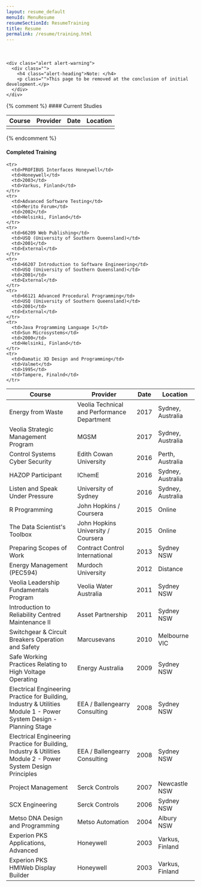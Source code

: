 ```yaml
---
layout: resume_default
menuId: MenuResume
resumeSectionId: ResumeTraining
title: Resume
permalink: /resume/training.html
---
```

<div class="container" style="padding-top:10px" markdown="1">

<div class="container" style="padding-top:10px">

	<div class="alert alert-warning">
	  <div class="">
	    <h4 class="alert-heading">Note: </h4>
	    <p class="">This page to be removed at the conclusion of initial development.</p>
	  </div>
	</div>
</div>

<div class="row" markdown="1">
{% comment %}
#### Current Studies

<table class="table table-stripped">
  <thead>
    <tr>
      <th>Course</th>
      <th>Provider</th>
      <th>Date</th>
      <th>Location</th>
    </tr>
  </thead>

  <tbody>
    <tr>
      <td></td>
      <td></td>
      <td></td>
      <td></td>
    </tr>  
  </tbody>
</table>
{% endcomment %}


#### Completed Training

<table class="table table-stripped">
  <thead>
    <tr>
      <th>Course</th>
      <th>Provider</th>
      <th>Date</th>
      <th>Location</th>
    </tr>
  </thead>

  <tbody>
    <tr>
      <td>Energy from Waste</td>
      <td>Veolia Technical and Performance Department</td>
      <td>2017</td>
      <td>Sydney, Australia</td>
    </tr>  
    <tr>
      <td>Veolia Strategic Management Program</td>
      <td>MGSM</td>
      <td>2017</td>
      <td>Sydney, Australia</td>
    </tr>
    <tr>
      <td>Control Systems Cyber Security</td>
      <td>Edith Cowan University</td>
      <td>2016</td>
      <td>Perth, Australia</td>
    </tr>
    <tr>
      <td>HAZOP Participant</td>
      <td>IChemE</td>
      <td>2016</td>
      <td>Sydney, Australia</td>
    </tr>			
    <tr>
      <td>Listen and Speak Under Pressure</td>
      <td>University of Sydney</td>
      <td>2016</td>
      <td>Sydney, Australia</td>
    </tr>			
    <tr>
      <td>R Programming</td>
      <td>John Hopkins / Coursera</td>
      <td>2015</td>
      <td>Online</td>
    </tr>
    <tr>
      <td>The Data Scientist's Toolbox</td>
      <td>John Hopkins University / Coursera</td>
      <td>2015</td>
      <td>Online</td>
    </tr>
    <tr>
      <td>Preparing Scopes of Work</td>
      <td>Contract Control International</td>
      <td>2013</td>
      <td>Sydney NSW</td>
    </tr>
    <tr>
      <td>Energy Management (PEC594)</td>
      <td>Murdoch University</td>
      <td>2012</td>
      <td>Distance</td>
    </tr>
    <tr>
      <td>Veolia Leadership Fundamentals Program</td>
      <td>Veolia Water Australia</td>
      <td>2011</td>
      <td>Sydney NSW</td>
    </tr>
    <tr>
      <td>Introduction to Reliability Centred Maintenance II</td>
      <td>Asset Partnership</td>
      <td>2011</td>
      <td>Sydney NSW</td>
    </tr>
    <tr>
      <td>Switchgear & Circuit Breakers Operation and Safety</td>
      <td>Marcusevans</td>
      <td>2010</td>
      <td>Melbourne VIC</td>
    </tr>
    <tr>
      <td>Safe Working Practices Relating to High Voltage Operating</td>
      <td>Energy Australia</td>
      <td>2009</td>
      <td>Sydney NSW</td>
    </tr>
    <tr>
      <td>
        Electrical Engineering Practice for Building, Industry & Utilities<br>
        Module 1 - Power System Design - Planning Stage
      </td>
      <td>EEA / Ballengearry Consulting</td>
      <td>2008</td>
      <td>Sydney NSW</td>
    </tr>
    <tr>
      <td>
        Electrical Engineering Practice for Building, Industry & Utilities<br>
        Module 2 - Power System Design Principles
      </td>
      <td>EEA / Ballengearry Consulting</td>
      <td>2008</td>
      <td>Sydney NSW</td>
    </tr>
    <tr>
      <td>Project Management</td>
      <td>Serck Controls</td>
      <td>2007</td>
      <td>Newcastle NSW</td>
    </tr>
    <tr>
      <td>SCX Engineering</td>
      <td>Serck Controls</td>
      <td>2006</td>
      <td>Sydney NSW</td>
    </tr>
    <tr>
      <td>Metso DNA Design and Programming</td>
      <td>Metso Automation</td>
      <td>2004</td>
      <td>Albury NSW</td>
    </tr>
    <tr>
      <td>
        Experion PKS<br>
        Applications, Advanced
      </td>
      <td>Honeywell</td>
      <td>2003</td>
      <td>Varkus, Finland</td>
    </tr>
    <tr>
      <td>
        Experion PKS<br>
        HMIWeb Display Builder
      </td>
      <td>Honeywell</td>
      <td>2003</td>
      <td>Varkus, Finland</td>
    </tr>

    <tr>
      <td>PROFIBUS Interfaces Honeywell</td>
      <td>Honeywell</td>
      <td>2003</td>
      <td>Varkus, Finland</td>
    </tr>
    <tr>
      <td>Advanced Software Testing</td>
      <td>Merito Forum</td>
      <td>2002</td>
      <td>Helsinki, Finland</td>
    </tr>
    <tr>
      <td>66209 Web Publishing</td>
      <td>USQ (University of Southern Queensland)</td>
      <td>2001</td>
      <td>External</td>
    </tr>
    <tr>
      <td>66207 Introduction to Software Engineering</td>
      <td>USQ (University of Southern Queensland)</td>
      <td>2001</td>
      <td>External</td>
    </tr>
    <tr>
      <td>66121 Advanced Procedural Programming</td>
      <td>USQ (University of Southern Queensland)</td>
      <td>2001</td>
      <td>External</td>
    </tr>
    <tr>
      <td>Java Programming Language I</td>
      <td>Sun Microsystems</td>
      <td>2000</td>
      <td>Helsinki, Finland</td>
    </tr>
    <tr>
      <td>Damatic XD Design and Programming</td>
      <td>Valmet</td>
      <td>1995</td>
      <td>Tampere, Finalnd</td>
    </tr>
  </tbody>

  <tfoot>

  </tfoot>
</table>

</div>
</div>

